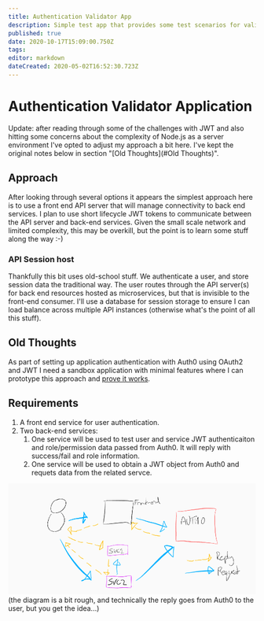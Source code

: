 ```yaml
---
title: Authentication Validator App
description: Simple test app that provides some test scenarios for validating OAuth2 authentication for users and services.
published: true
date: 2020-10-17T15:09:00.750Z
tags: 
editor: markdown
dateCreated: 2020-05-02T16:52:30.723Z
---
```


# Authentication Validator Application

Update: after reading through some of the challenges with JWT and also hitting some concerns about the complexity of Node.js as a server environment I've opted to adjust my approach a bit here. I've kept the original notes below in section "[Old Thoughts](#Old Thoughts)".

## Approach
After looking through several options it appears the simplest approach here is to use a front end API server that will manage connectivity to back end services. I plan to use short lifecycle JWT tokens to communicate between the API server and back-end services. Given the small scale network and limited complexity, this may be overkill, but the point is to learn some stuff along the way :-)

### API Session host
Thankfully this bit uses old-school stuff. We authenticate a user, and store session data the traditional way. The user routes through the API server(s) for back end resources hosted as microservices, but that is invisible to the front-end consumer. I'll use a database for session storage to ensure I can load balance across multiple API instances (otherwise what's the point of all this stuff).



## Old Thoughts

As part of setting up application authentication with Auth0 using OAuth2 and JWT I need a sandbox application with minimal features where I can prototype this approach and [prove it works](Lessons).

## Requirements
1. A front end service for user authentication. 
2. Two back-end services:
	1. One service will be used to test user and service JWT authenticaiton and role/permission data passed from Auth0. It will reply with success/fail and role information.
	2. One service will be used to obtain a JWT object from Auth0 and requets data from the related servce.

![ink_(3).png](/ink_(3).png)
(the diagram is a bit rough, and technically the reply goes from Auth0 to the user, but you get the idea...)
